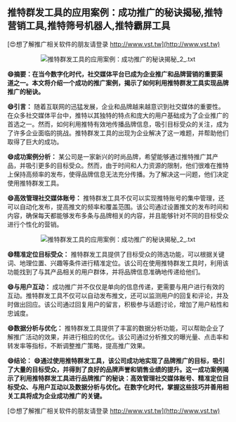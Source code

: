 ## **推特群发工具的应用案例：成功推广的秘诀揭秘,推特营销工具,推特筛号机器人,推特霸屏工具**

[😍想了解推广相关软件的朋友请登录 http://www.vst.tw](http://www.vst.tw)

 <center><img src="https://vst.tw/MP4/tuiguang/png/3.png" alt="推特群发工具的应用案例：成功推广的秘诀揭秘_2_.txt"></center>

**😄摘要：在当今数字化时代，社交媒体平台已成为企业推广和品牌营销的重要渠道之一。本文将介绍一个成功的推广案例，揭示了如何利用推特群发工具实现品牌推广的秘诀。**

**😄引言：**
随着互联网的迅猛发展，企业和品牌越来越意识到社交媒体的重要性。在众多社交媒体平台中，推特以其独特的特点和庞大的用户基础成为了企业推广的首选之一。然而，如何利用推特有效地传播品牌信息，吸引目标受众的关注，成为了许多企业面临的挑战。推特群发工具的出现为企业解决了这一难题，并帮助他们取得了巨大的成功。

**😄成功案例分析：**
某公司是一家新兴的时尚品牌，希望能够通过推特推广其产品，并吸引更多的目标受众。然而，由于时间和人力资源的限制，他们很难在推特上保持高频率的发布，使得品牌信息无法充分传播。为了解决这一问题，他们决定使用推特群发工具。

**😄高效管理社交媒体账号：**
推特群发工具不仅可以实现推特账号的集中管理，还可以自动化发布，提高推文的频率和覆盖范围。该公司通过设置推文的发布时间和内容，确保每天都能够发布多条与品牌相关的内容，并且能够针对不同的目标受众进行个性化的营销。

 <center><img src="https://vst.tw/MP4/tuiguang/png/7.png" alt="推特群发工具的应用案例：成功推广的秘诀揭秘_2_.txt"></center>

**😄精准定位目标受众：**
推特群发工具提供了目标受众的筛选功能，可以根据关键词、地理位置、兴趣等条件进行精准定位。该公司在使用推特群发工具时，利用该功能找到了与其产品相关的用户群体，并将品牌信息准确地传递给他们。

**😄与用户互动：**
成功推广并不仅仅是单向的信息传递，更需要与用户进行有效的互动。推特群发工具不仅可以自动发布推文，还可以监测用户的回复和评论，并及时做出回应。该公司通过回复用户的留言，积极参与话题讨论，增加了用户粘性和忠诚度。

**😄数据分析与优化：**
推特群发工具提供了丰富的数据分析功能，可以帮助企业了解推广活动的效果，并进行相应的优化。该公司通过分析推文的曝光量、点击率和转发率等指标，不断调整推广策略，提高推广效果。

**😄结论：**
**😄通过使用推特群发工具，该公司成功地实现了品牌推广的目标，吸引了大量的目标受众，并得到了良好的品牌声誉和销售业绩的提升。这一成功案例揭示了利用推特群发工具进行品牌推广的秘诀：高效管理社交媒体账号、精准定位目标受众、与用户互动以及数据分析与优化。在数字化时代，掌握这些技巧并善用相关工具将成为企业成功推广的关键。**

[😍想了解推广相关软件的朋友请登录 http://www.vst.tw](http://www.vst.tw)




